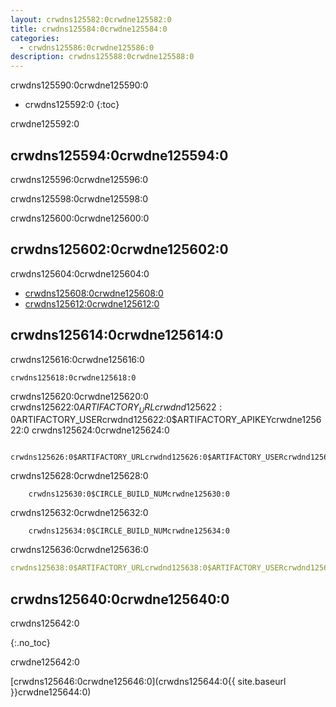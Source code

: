 ```yaml
---
layout: crwdns125582:0crwdne125582:0
title: crwdns125584:0crwdne125584:0
categories:
  - crwdns125586:0crwdne125586:0
description: crwdns125588:0crwdne125588:0
---
```

crwdns125590:0crwdne125590:0

- crwdns125592:0 
{:toc}

crwdne125592:0

## crwdns125594:0crwdne125594:0

crwdns125596:0crwdne125596:0

crwdns125598:0crwdne125598:0

crwdns125600:0crwdne125600:0

## crwdns125602:0crwdne125602:0

crwdns125604:0crwdne125604:0

- [crwdns125608:0crwdne125608:0](crwdns125606:0crwdne125606:0)
- [crwdns125612:0crwdne125612:0](crwdns125610:0crwdne125610:0)

## crwdns125614:0crwdne125614:0

crwdns125616:0crwdne125616:0

    crwdns125618:0crwdne125618:0
    
    

crwdns125620:0crwdne125620:0 crwdns125622:0$ARTIFACTORY_URLcrwdnd125622:0$ARTIFACTORY_USERcrwdnd125622:0$ARTIFACTORY_APIKEYcrwdne125622:0 crwdns125624:0crwdne125624:0

        crwdns125626:0$ARTIFACTORY_URLcrwdnd125626:0$ARTIFACTORY_USERcrwdnd125626:0$ARTIFACTORY_APIKEYcrwdne125626:0
    
    

crwdns125628:0crwdne125628:0

        crwdns125630:0$CIRCLE_BUILD_NUMcrwdne125630:0
    

crwdns125632:0crwdne125632:0

        crwdns125634:0$CIRCLE_BUILD_NUMcrwdne125634:0
    

crwdns125636:0crwdne125636:0

```yaml
crwdns125638:0$ARTIFACTORY_URLcrwdnd125638:0$ARTIFACTORY_USERcrwdnd125638:0$ARTIFACTORY_APIKEYcrwdnd125638:0$CIRCLE_BUILD_NUMcrwdnd125638:0$CIRCLE_BUILD_NUMcrwdnd125638:0$CIRCLE_BUILD_NUMcrwdne125638:0
```

## crwdns125640:0crwdne125640:0

crwdns125642:0

{:.no_toc}

crwdne125642:0

[crwdns125646:0crwdne125646:0](crwdns125644:0{{ site.baseurl }}crwdne125644:0)